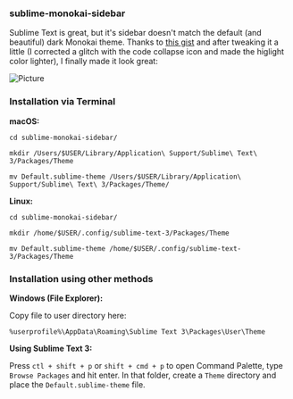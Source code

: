 ### sublime-monokai-sidebar

Sublime Text is great, but it's sidebar doesn't match the default (and beautiful) dark Monokai theme. Thanks to [this gist](https://gist.github.com/umpirsky/5842174) and after tweaking it a little (I corrected a glitch with the code collapse icon and made the higlight color lighter), I finally made it look great:

![Picture](https://coderwall-assets-0.s3.amazonaws.com/uploads/picture/file/3441/sublime2.png)

### Installation via Terminal
**macOS:**
```
cd sublime-monokai-sidebar/
```
```
mkdir /Users/$USER/Library/Application\ Support/Sublime\ Text\ 3/Packages/Theme 
```
```
mv Default.sublime-theme /Users/$USER/Library/Application\ Support/Sublime\ Text\ 3/Packages/Theme/
```
**Linux:**
```
cd sublime-monokai-sidebar/
```
```
mkdir /home/$USER/.config/sublime-text-3/Packages/Theme
```
```
mv Default.sublime-theme /home/$USER/.config/sublime-text-3/Packages/Theme
```

### Installation using other methods
**Windows (File Explorer):** 

Copy file to user directory here:
```
%userprofile%\AppData\Roaming\Sublime Text 3\Packages\User\Theme
```

**Using Sublime Text 3:**

Press `ctl + shift + p` or `shift + cmd + p` to open Command Palette, type `Browse Packages` and hit enter. In that folder, create a `Theme` directory and place the `Default.sublime-theme` file.
